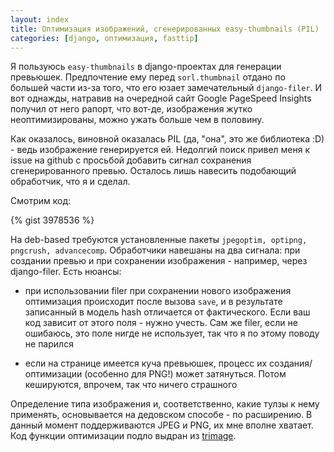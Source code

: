 ```yaml
---
layout: index
title: Оптимизация изображений, сгенерированных easy-thumbnails (PIL)
categories: [django, оптимизация, fasttip]
---
```


Я пользуюсь `easy-thumbnails` в django-проектах для генерации превьюшек.
Предпочтение ему перед `sorl.thumbnail` отдано по большей части из-за того, что
его юзает замечательный `django-filer`. И вот однажды, натравив на очередной
сайт Google PageSpeed Insights получил от него рапорт, что вот-де, изображения
жутко неоптимизированы, можно ужать больше чем в половину.

Как оказалось, виновной оказалась PIL (да, "она", это же библиотека :D) - ведь
изображение генерируется ей. Недолгий поиск привел меня к issue на github с
просьбой добавить сигнал сохранения сгенерированного превью. Осталось лишь
навесить подобающий обработчик, что я и сделал.

Смотрим код:

{% gist 3978536 %}

На deb-based требуются установленные пакеты `jpegoptim, optipng, pngcrush,
advancecomp`.  Обработчики навешаны на два сигнала: при создании превью и при
сохранении изображения - например, через django-filer.  Есть нюансы:

- при использовании filer при сохранении нового изображения оптимизация
  происходит после вызова `save`, и в результате записанный в модель hash
  отличается от фактического. Если ваш код зависит от этого поля - нужно учесть.
  Сам же filer, если не ошибаюсь, это поле нигде не использует, так что я по
  этому поводу не парился

- если на странице имеется куча превьюшек, процесс их создания/оптимизации
  (особенно для PNG!) может затянуться. Потом кешируются, впрочем, так что
  ничего страшного

Определение типа изображения и, соответственно, какие тулзы к нему применять,
основывается на дедовском способе - по расширению. В данный момент
поддерживаются JPEG и PNG, их мне вполне хватает. Код функции оптимизации подло
выдран из [trimage][].



[trimage]: http://trimage.org/
